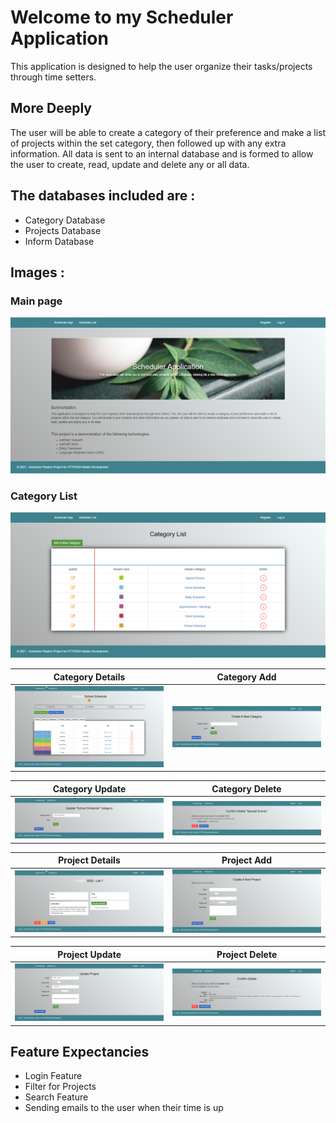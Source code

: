 # Welcome to my Scheduler Application
This application is designed to help the user organize their tasks/projects through time setters.

## More Deeply
The user will be able to create a category of their preference and make a list of projects within the set category, then followed up with any extra information.
All data is sent to an internal database and is formed to allow the user to create, read, update and delete any or all data.

## The databases included are :
- Category Database
- Projects Database
- Inform Database

## Images :
### Main page
![An image of the main index page](https://github.com/alexsxnchez/Scheduler_Project/blob/main/Images/index.png)
### Category List
![An image of the category list](https://github.com/alexsxnchez/Scheduler_Project/blob/main/Images/category-list.png)

| Category Details | Category Add |
| --- | --- |
| ![An image of the category details](https://github.com/alexsxnchez/Scheduler_Project/blob/main/Images/category-details.png) | ![An image of the category add](https://github.com/alexsxnchez/Scheduler_Project/blob/main/Images/category-add.png) |

| Category Update | Category Delete |
| --- | --- |
| ![An image of the category update](https://github.com/alexsxnchez/Scheduler_Project/blob/main/Images/category-edit.png) | ![An image of the category delete confirm](https://github.com/alexsxnchez/Scheduler_Project/blob/main/Images/category-delete.png) |

| Project Details | Project Add |
| --- | --- |
| ![An image of the project details](https://github.com/alexsxnchez/Scheduler_Project/blob/main/Images/project-details.png) | ![An image of the project add](https://github.com/alexsxnchez/Scheduler_Project/blob/main/Images/project-add.png) |

| Project Update | Project Delete |
| --- | --- |
| ![An image of the project update](https://github.com/alexsxnchez/Scheduler_Project/blob/main/Images/project-edit.png) | ![An image of the project delete](https://github.com/alexsxnchez/Scheduler_Project/blob/main/Images/project-delete.png) |

## Feature Expectancies
- Login Feature
- Filter for Projects
- Search Feature
- Sending emails to the user when their time is up 